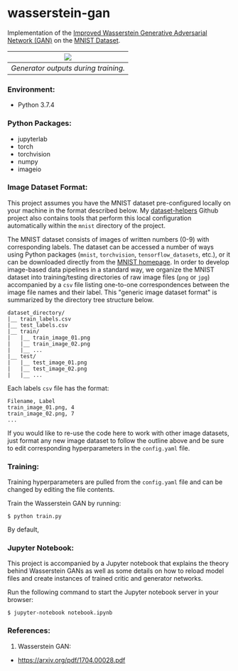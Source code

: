 # wasserstein-gan

Implementation of the [Improved Wasserstein Generative Adversarial Network (GAN)](https://arxiv.org/pdf/1704.00028.pdf) on the [MNIST Dataset](http://yann.lecun.com/exdb/mnist/).

| ![](docs/generator_train.gif) |
| :-: |
| *Generator outputs during training.* |

### Environment:

- Python 3.7.4

### Python Packages:

- jupyterlab
- torch
- torchvision
- numpy
- imageio

### Image Dataset Format:

This project assumes you have the MNIST dataset pre-configured locally on your machine in the format described below. My [dataset-helpers](https://github.com/dylanell/dataset-helpers) Github project also contains tools that perform this local configuration automatically within the `mnist` directory of the project.

The MNIST dataset consists of images of written numbers (0-9) with corresponding labels. The dataset can be accessed a number of ways using Python packages (`mnist`, `torchvision`, `tensorflow_datasets`, etc.), or it can be downloaded directly from the [MNIST homepage](http://yann.lecun.com/exdb/mnist/). In order to develop image-based data pipelines in a standard way, we organize the MNIST dataset into training/testing directories of raw image files (`png` or `jpg`) accompanied by a `csv` file listing one-to-one correspondences between the image file names and their label. This "generic image dataset format" is summarized by the directory tree structure below.

```
dataset_directory/
|__ train_labels.csv
|__ test_labels.csv
|__ train/
|   |__ train_image_01.png
|   |__ train_image_02.png
|   |__ ...
|__ test/
|   |__ test_image_01.png
|   |__ test_image_02.png
|   |__ ...   
```

Each labels `csv` file has the format:

```
Filename, Label
train_image_01.png, 4
train_image_02.png, 7
...
```

If you would like to re-use the code here to work with other image datasets, just format any new image dataset to follow the outline above and be sure to edit corresponding hyperparameters in the `config.yaml` file.

### Training:

Training hyperparameters are pulled from the `config.yaml` file and can be changed by editing the file contents.

Train the Wasserstein GAN by running:

```
$ python train.py
```

By default,

### Jupyter Notebook:

This project is accompanied by a Jupyter notebook that explains the theory behind Wasserstein GANs as well as some details on how to reload model files and create instances of trained critic and generator networks.

Run the following command to start the Jupyter notebook server in your browser:

```
$ jupyter-notebook notebook.ipynb
```

### References:

1. Wasserstein GAN:

 - https://arxiv.org/pdf/1704.00028.pdf
